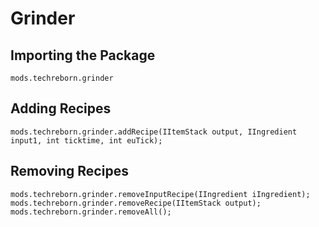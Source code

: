# Grinder

## Importing the Package
`mods.techreborn.grinder`

## Adding Recipes
```zenscript
mods.techreborn.grinder.addRecipe(IItemStack output, IIngredient input1, int ticktime, int euTick);
```

## Removing Recipes
```zenscript
mods.techreborn.grinder.removeInputRecipe(IIngredient iIngredient);
mods.techreborn.grinder.removeRecipe(IItemStack output);
mods.techreborn.grinder.removeAll();
```